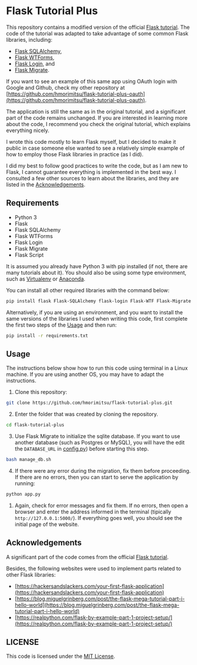 # Flask Tutorial Plus

This repository contains a modified version of the official [Flask tutorial](https://flask.palletsprojects.com/en/1.1.x/tutorial/#tutorial).
The code of the tutorial was adapted to take advantage of some common Flask libraries, including:
- [Flask SQLAlchemy](https://flask-sqlalchemy.palletsprojects.com/),
- [Flask WTForms](https://flask-wtf.readthedocs.io/),
- [Flask Login](https://flask-login.readthedocs.io/), and
- [Flask Migrate](https://flask-migrate.readthedocs.io/).

If you want to see an example of this same app using OAuth login with Google and Github, check my other repository at [https://github.com/hmorimitsu/flask-tutorial-plus-oauth](https://github.com/hmorimitsu/flask-tutorial-plus-oauth).

The application is still the same as in the original tutorial, and a significant part of the code remains unchanged.
If you are interested in learning more about the code, I recommend you check the original tutorial, which explains everything nicely.

I wrote this code mostly to learn Flask myself, but I decided to make it public in case someone else wanted to see
a relatively simple example of how to employ those Flask libraries in practice (as I did).

I did my best to follow good practices to write the code, but as I am new to Flask, I cannot guarantee everything is implemented in the best way.
I consulted a few other sources to learn about the libraries, and they are listed in the [Acknowledgements](#acknowledgements).

## Requirements

- Python 3
- Flask
- Flask SQLAlchemy
- Flask WTForms
- Flask Login
- Flask Migrate
- Flask Script

It is assumed you already have Python 3 with pip installed (if not, there are many tutorials about it).
You should also be using some type environment, such as [Virtualenv](https://virtualenv.pypa.io/en/latest/) or [Anaconda](https://docs.conda.io/projects/conda/en/latest/user-guide/tasks/manage-environments.html).

You can install all other required libraries with the command below:
```bash
pip install flask Flask-SQLAlchemy flask-login Flask-WTF Flask-Migrate Flask-Script
```

Alternatively, if you are using an environment, and you want to install the same versions of the libraries I used when writing this code, first complete the first two steps of the [Usage](#usage) and then run:
```bash
pip install -r requirements.txt
```

## Usage

The instructions below show how to run this code using terminal in a Linux machine. If you are using another OS, you may have to adapt the instructions.

1. Clone this repository:
```bash
git clone https://github.com/hmorimitsu/flask-tutorial-plus.git
```

2. Enter the folder that was created by cloning the repository.
```bash
cd flask-tutorial-plus
```

3. Use Flask Migrate to initialize the sqlite database. If you want to use another database (such as Postgres or MySQL), you will have the edit the `DATABASE_URL` in [config.py](instance/config.py)) before starting this step.
```bash
bash manage_db.sh
```

4. If there were any error during the migration, fix them before proceeding. If there are no errors, then you can start to serve the application by running:
```bash
python app.py
```

1. Again, check for error messages and fix them. If no errors, then open a browser and enter the address informed in the terminal (tipically `http://127.0.0.1:5000/`). If everything goes well, you should see the initial page of the website.

## Acknowledgements

A significant part of the code comes from the official [Flask tutorial](https://flask.palletsprojects.com/en/1.1.x/tutorial/#tutorial).

Besides, the following websites were used to implement parts related to other Flask libraries:

- [https://hackersandslackers.com/your-first-flask-application](https://hackersandslackers.com/your-first-flask-application)
- [https://blog.miguelgrinberg.com/post/the-flask-mega-tutorial-part-i-hello-world](https://blog.miguelgrinberg.com/post/the-flask-mega-tutorial-part-i-hello-world)
- [https://realpython.com/flask-by-example-part-1-project-setup/](https://realpython.com/flask-by-example-part-1-project-setup/)

## LICENSE

This code is licensed under the [MIT License](LICENSE).

